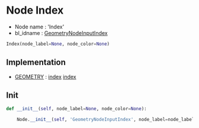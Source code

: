 # Node Index

- Node name : 'Index'
- bl_idname : [GeometryNodeInputIndex](https://docs.blender.org/api/current/bpy.types.GeometryNodeInputIndex.html)


``` python
Index(node_label=None, node_color=None)
```
## Implementation

- [GEOMETRY](/docs/GeoNodes/socket_GEOMETRY.md) : [index](/docs/GeoNodes/socket_GEOMETRY.md#index) [index](/docs/GeoNodes/socket_GEOMETRY.md#index)

## Init

``` python
def __init__(self, node_label=None, node_color=None):

    Node.__init__(self, 'GeometryNodeInputIndex', node_label=node_label, node_color=node_color)
```
